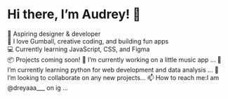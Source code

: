 # Hi there, I’m Audrey! 👋  
🎨 Aspiring designer & developer  
🌈 I love Gumball, creative coding, and building fun apps  
💻 Currently learning JavaScript, CSS, and Figma  
📦 Projects coming soon!
🔭 I’m currently working on a little music app ...
🌱 I’m currently learning python for web development and data analysis ...
👯 I’m looking to collaborate on any new projects...
📫 How to reach me:I am @dreyaaa___ on ig ...

  
